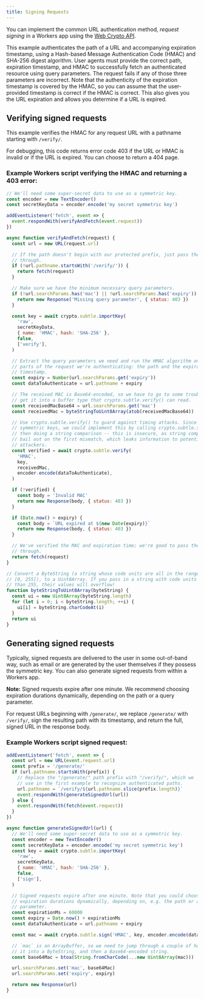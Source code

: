 ```yaml
---
title: Signing Requests
---
```


You can implement the common URL authentication method, _request signing_ in a Workers app using the [Web Crypto API](/reference/runtime//apis/web-crypto).

This example authenticates the path of a URL and accompanying expiration timestamp, using a Hash-based Message Authentication Code (HMAC) and SHA-256 digest algorithm. User agents must provide the correct path, expiration timestamp, and HMAC to successfully fetch an authenticated resource using query parameters. The request fails if any of those three parameters are incorrect. Note that the authenticity of the expiration timestamp is covered by the HMAC, so you can assume that the user-provided timestamp is correct if the HMAC is correct. This also gives you the URL expiration and allows you determine if a URL is expired.

## Verifying signed requests

This example verifies the HMAC for any request URL with a pathname starting with `/verify/`.

For debugging, this code returns error code 403 if the URL or HMAC is invalid or if the URL is expired. You can choose to return a 404 page.

### Example Workers script verifying the HMAC and returning a 403 error:

```javascript
// We'll need some super-secret data to use as a symmetric key.
const encoder = new TextEncoder()
const secretKeyData = encoder.encode('my secret symmetric key')

addEventListener('fetch', event => {
  event.respondWith(verifyAndFetch(event.request))
})

async function verifyAndFetch(request) {
  const url = new URL(request.url)

  // If the path doesn't begin with our protected prefix, just pass the request
  // through.
  if (!url.pathname.startsWith('/verify/')) {
    return fetch(request)
  }

  // Make sure we have the minimum necessary query parameters.
  if (!url.searchParams.has('mac') || !url.searchParams.has('expiry')) {
    return new Response('Missing query parameter', { status: 403 })
  }

  const key = await crypto.subtle.importKey(
    'raw',
    secretKeyData,
    { name: 'HMAC', hash: 'SHA-256' },
    false,
    ['verify'],
  )

  // Extract the query parameters we need and run the HMAC algorithm on the
  // parts of the request we're authenticating: the path and the expiration
  // timestamp.
  const expiry = Number(url.searchParams.get('expiry'))
  const dataToAuthenticate = url.pathname + expiry

  // The received MAC is Base64-encoded, so we have to go to some trouble to
  // get it into a buffer type that crypto.subtle.verify() can read.
  const receivedMacBase64 = url.searchParams.get('mac')
  const receivedMac = byteStringToUint8Array(atob(receivedMacBase64))

  // Use crypto.subtle.verify() to guard against timing attacks. Since HMACs use
  // symmetric keys, we could implement this by calling crypto.subtle.sign() and
  // then doing a string comparison -- this is insecure, as string comparisons
  // bail out on the first mismatch, which leaks information to potential
  // attackers.
  const verified = await crypto.subtle.verify(
    'HMAC',
    key,
    receivedMac,
    encoder.encode(dataToAuthenticate),
  )

  if (!verified) {
    const body = 'Invalid MAC'
    return new Response(body, { status: 403 })
  }

  if (Date.now() > expiry) {
    const body = `URL expired at ${new Date(expiry)}`
    return new Response(body, { status: 403 })
  }

  // We've verified the MAC and expiration time; we're good to pass the request
  // through.
  return fetch(request)
}

// Convert a ByteString (a string whose code units are all in the range
// [0, 255]), to a Uint8Array. If you pass in a string with code units larger
// than 255, their values will overflow!
function byteStringToUint8Array(byteString) {
  const ui = new Uint8Array(byteString.length)
  for (let i = 0; i < byteString.length; ++i) {
    ui[i] = byteString.charCodeAt(i)
  }
  return ui
}
```

## Generating signed requests

Typically, signed requests are delivered to the user in some out-of-band way, such as email or are generated by the user themselves if they possess the symmetric key. You can also generate signed requests from within a Workers app.

**Note:** Signed requests expire after one minute. We recommend choosing expiration durations dynamically, depending on the path or a query parameter.

For request URLs beginning with `/generate/`, we replace `/generate/` with `/verify/`, sign the resulting path with its timestamp, and return the full, signed URL in the response body.

### Example Workers script signed request:

```javascript
addEventListener('fetch', event => {
  const url = new URL(event.request.url)
  const prefix = '/generate/'
  if (url.pathname.startsWith(prefix)) {
    // Replace the "/generate/" path prefix with "/verify/", which we
    // use in the first example to recognize authenticated paths.
    url.pathname = `/verify/${url.pathname.slice(prefix.length)}`
    event.respondWith(generateSignedUrl(url))
  } else {
    event.respondWith(fetch(event.request))
  }
})

async function generateSignedUrl(url) {
  // We'll need some super-secret data to use as a symmetric key.
  const encoder = new TextEncoder()
  const secretKeyData = encoder.encode('my secret symmetric key')
  const key = await crypto.subtle.importKey(
    'raw',
    secretKeyData,
    { name: 'HMAC', hash: 'SHA-256' },
    false,
    ['sign'],
  )

  // Signed requests expire after one minute. Note that you could choose
  // expiration durations dynamically, depending on, e.g. the path or a query
  // parameter.
  const expirationMs = 60000
  const expiry = Date.now() + expirationMs
  const dataToAuthenticate = url.pathname + expiry

  const mac = await crypto.subtle.sign('HMAC', key, encoder.encode(dataToAuthenticate))

  // `mac` is an ArrayBuffer, so we need to jump through a couple of hoops to get
  // it into a ByteString, and then a Base64-encoded string.
  const base64Mac = btoa(String.fromCharCode(...new Uint8Array(mac)))

  url.searchParams.set('mac', base64Mac)
  url.searchParams.set('expiry', expiry)

  return new Response(url)
}
```
